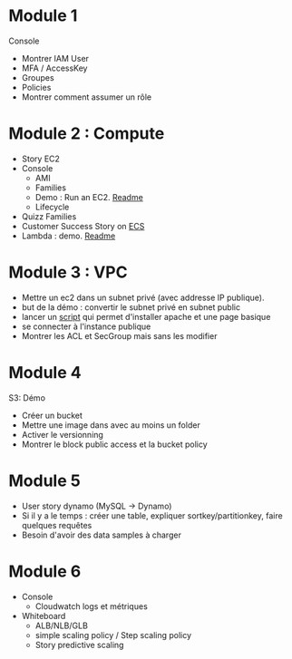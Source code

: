 # Module 1

Console
 * Montrer IAM User
 * MFA / AccessKey
 * Groupes
 * Policies
 * Montrer comment assumer un rôle


# Module 2 : Compute

* Story EC2
* Console
  * AMI
  * Families
  * Demo : Run an EC2. [Readme](Module_2/EC2/README_DEMO.md)
  * Lifecycle
* Quizz Families
* Customer Success Story on [ECS](https://aws.amazon.com/solutions/case-studies/flywire-ecs-case-study/?did=cr_card&trk=cr_card)
* Lambda : demo. [Readme](Module_2/Lambda/READMEDemo.md)

# Module 3 : VPC

* Mettre un ec2 dans un subnet privé (avec addresse IP publique). 
* but de la démo : convertir le subnet privé en subnet public
* lancer un [script](Module_2/EC2/README_DEMO.md) qui permet d'installer apache et une page basique
* se connecter à l'instance publique
* Montrer les ACL et SecGroup mais sans les modifier

# Module 4

S3: Démo
* Créer un bucket
* Mettre une image dans avec au moins un folder
* Activer le versionning
* Montrer le block public access et la bucket policy

# Module 5

* User story dynamo (MySQL -> Dynamo)
* Si il y a le temps : créer une table, expliquer sortkey/partitionkey, faire quelques requêtes
* Besoin d'avoir des data samples à charger

# Module 6

* Console
  * Cloudwatch logs et métriques
* Whiteboard
  * ALB/NLB/GLB
  * simple scaling policy / Step scaling policy
  * Story predictive scaling
